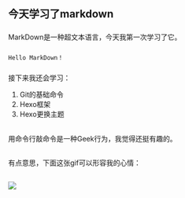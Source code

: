 ##  今天学习了markdown
###
MarkDown是一种超文本语言，今天我第一次学习了它。
###  
`Hello MarkDown！`
###  
接下来我还会学习：
1.  Git的基础命令
1.  Hexo框架
1.  Hexo更换主题
##  
用命令行敲命令是一种Geek行为，我觉得还挺有趣的。
##  
有点意思，下面这张gif可以形容我的心情：
##  
![](https://qgt-style.oss-cn-hangzhou.aliyuncs.com/newcoursep4/g1/g1-2-2/tenor.gif)
